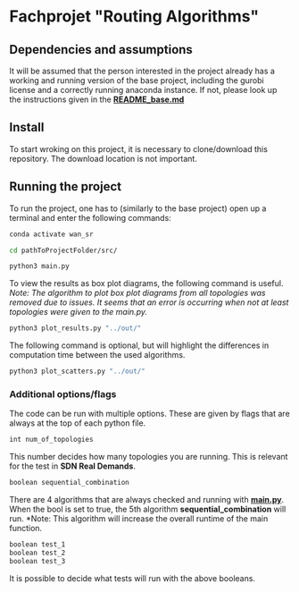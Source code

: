 # Fachprojet "Routing Algorithms"

## Dependencies and assumptions
It will be assumed that the person interested in the project already has a working and running version of the base project, including the gurobi license and a correctly running anaconda instance. 
If not, please look up the instructions given in the **[README_base.md](README_base.md)**

## Install
To start wroking on this project, it is necessary to clone/download this repository.
The download location is not important.

## Running the project
To run the project, one has to (similarly to the base project) open up a terminal and enter the following commands:

```bash
conda activate wan_sr
```
```bash
cd pathToProjectFolder/src/
```
```bash
python3 main.py
```
To view the results as box plot diagrams, the following command is useful.
*Note: The algorithm to plot box plot diagrams from all topologies was removed due to issues. It seems that an error is occurring when not at least topologies were given to the main.py.*
```bash
python3 plot_results.py "../out/"
```
The following command is optional, but will highlight the differences in computation time between the used algorithms.
```bash
python3 plot_scatters.py "../out/"
```

### Additional options/flags
The code can be run with multiple options.
These are given by flags that are always at the top of each python file.

```bash
int num_of_topologies
```
This number decides how many topologies you are running. This is relevant for the test in **SDN Real  Demands**.
```bash
boolean sequential_combination
```
There are 4 algorithms that are always checked and running with **[main.py](main.py)**. When the bool is set to true, the 5th algorithm **sequential_combination** will run.
*Note: This algorithm will increase the overall runtime of the main function.
```bash
boolean test_1
boolean test_2
boolean test_3
```
It is possible to decide what tests will run with the above booleans.